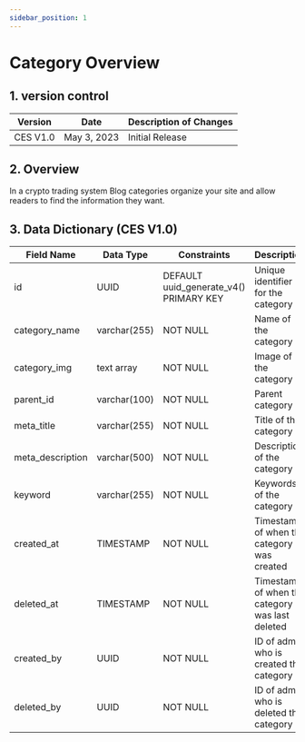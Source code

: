 ```yaml
---
sidebar_position: 1
---
```


# Category Overview

## 1. version control

| Version  | Date        | Description of Changes |
| -------- | ----------- | ---------------------- |
| CES V1.0 | May 3, 2023 | Initial Release        |

## 2. Overview

In a crypto trading system Blog categories organize your site and allow readers to find the information they want.

## 3. Data Dictionary (CES V1.0)

| Field Name       | Data Type    | Constraints                            | Description                                          |
| ------------     | ------------ | -------------------------------------- | ---------------------------------------------------- |
| id               | UUID         | DEFAULT uuid_generate_v4() PRIMARY KEY | Unique identifier for the category                   |
| category_name    | varchar(255) | NOT NULL                               | Name of the category                                 |
| category_img     | text array   | NOT NULL                               | Image of the category                                |
| parent_id        | varchar(100) | NOT NULL                               | Parent category ID                                   |
| meta_title       | varchar(255) | NOT NULL                               | Title of the category                                |
| meta_description | varchar(500)  | NOT NULL                               | Description of the category                          |
| keyword          | varchar(255) | NOT NULL                               | Keywords of the category                             |
| created_at       | TIMESTAMP    | NOT NULL                               | Timestamp of when the category was created           |
| deleted_at       | TIMESTAMP    | NOT NULL                               | Timestamp of when the category was last deleted      |
| created_by       | UUID         | NOT NULL                               | ID of admin who is created the category              |
| deleted_by       | UUID         | NOT NULL                               | ID of admin who is deleted the category              |
